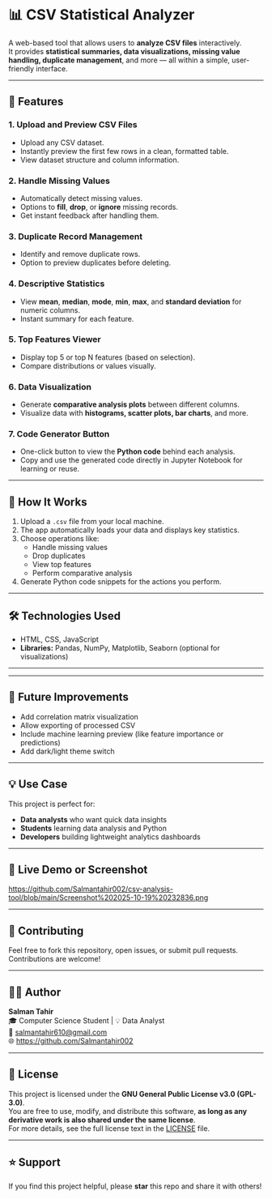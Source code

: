# 📊 CSV Statistical Analyzer

A web-based tool that allows users to **analyze CSV files** interactively.  
It provides **statistical summaries, data visualizations, missing value handling, duplicate management**, and more — all within a simple, user-friendly interface.

---

## 🚀 Features

### 1. Upload and Preview CSV Files
- Upload any CSV dataset.
- Instantly preview the first few rows in a clean, formatted table.
- View dataset structure and column information.

### 2. Handle Missing Values
- Automatically detect missing values.
- Options to **fill**, **drop**, or **ignore** missing records.
- Get instant feedback after handling them.

### 3. Duplicate Record Management
- Identify and remove duplicate rows.
- Option to preview duplicates before deleting.

### 4. Descriptive Statistics
- View **mean**, **median**, **mode**, **min**, **max**, and **standard deviation** for numeric columns.
- Instant summary for each feature.

### 5. Top Features Viewer
- Display top 5 or top N features (based on selection).
- Compare distributions or values visually.

### 6. Data Visualization
- Generate **comparative analysis plots** between different columns.
- Visualize data with **histograms, scatter plots, bar charts**, and more.

### 7. Code Generator Button
- One-click button to view the **Python code** behind each analysis.
- Copy and use the generated code directly in Jupyter Notebook for learning or reuse.

---

## 🧠 How It Works

1. Upload a `.csv` file from your local machine.  
2. The app automatically loads your data and displays key statistics.  
3. Choose operations like:
   - Handle missing values
   - Drop duplicates
   - View top features
   - Perform comparative analysis  
4. Generate Python code snippets for the actions you perform.

---

## 🛠 Technologies Used

- HTML, CSS, JavaScript
- **Libraries:** Pandas, NumPy, Matplotlib, Seaborn (optional for visualizations)  

---


---

## 🧩 Future Improvements

- Add correlation matrix visualization  
- Allow exporting of processed CSV  
- Include machine learning preview (like feature importance or predictions)  
- Add dark/light theme switch  

---

## 💡 Use Case

This project is perfect for:
- **Data analysts** who want quick data insights  
- **Students** learning data analysis and Python  
- **Developers** building lightweight analytics dashboards  

---

## 📎 Live Demo or Screenshot

https://github.com/Salmantahir002/csv-analysis-tool/blob/main/Screenshot%202025-10-19%20232836.png

---

## 🤝 Contributing

Feel free to fork this repository, open issues, or submit pull requests.  
Contributions are welcome!

---

## 🧑‍💻 Author

**Salman Tahir**  
🎓 Computer Science Student | 💡 Data Analyst  
📧 salmantahir610@gmail.com  
🌐 https://github.com/Salmantahir002

---

## 📜 License

This project is licensed under the **GNU General Public License v3.0 (GPL-3.0)**.  
You are free to use, modify, and distribute this software, **as long as any derivative work is also shared under the same license**.  
For more details, see the full license text in the [LICENSE](./LICENSE) file.

---

## ⭐ Support

If you find this project helpful, please **star** this repo and share it with others!
